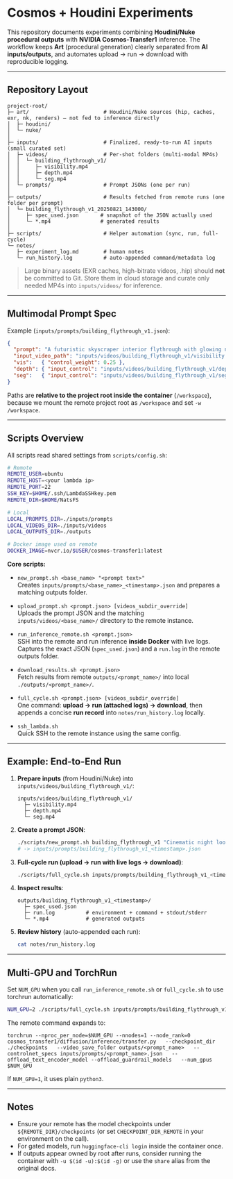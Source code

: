 # Cosmos + Houdini Experiments

This repository documents experiments combining **Houdini/Nuke procedural outputs** with **NVIDIA Cosmos‑Transfer1** inference. The workflow keeps **Art** (procedural generation) clearly separated from **AI inputs/outputs**, and automates upload → run → download with reproducible logging.

---

## Repository Layout

```
project-root/
├─ art/                        # Houdini/Nuke sources (hip, caches, exr, nk, renders) – not fed to inference directly
│  ├─ houdini/
│  └─ nuke/
│
├─ inputs/                     # Finalized, ready-to-run AI inputs (small curated set)
│  ├─ videos/                  # Per-shot folders (multi-modal MP4s)
│  │  └─ building_flythrough_v1/
│  │     ├─ visibility.mp4
│  │     ├─ depth.mp4
│  │     └─ seg.mp4
│  └─ prompts/                 # Prompt JSONs (one per run)
│
├─ outputs/                    # Results fetched from remote runs (one folder per prompt)
│  └─ building_flythrough_v1_20250821_143000/
│     ├─ spec_used.json       # snapshot of the JSON actually used
│     └─ *.mp4                # generated results
│
├─ scripts/                    # Helper automation (sync, run, full-cycle)
└─ notes/
   ├─ experiment_log.md        # human notes
   └─ run_history.log          # auto-appended command/metadata log
```

> Large binary assets (EXR caches, high-bitrate videos, .hip) should **not** be committed to Git. Store them in cloud storage and curate only needed MP4s into `inputs/videos/` for inference.

---

## Multimodal Prompt Spec

Example (`inputs/prompts/building_flythrough_v1.json`):

```json
{
  "prompt": "A futuristic skyscraper interior flythrough with glowing neon signs...",
  "input_video_path": "inputs/videos/building_flythrough_v1/visibility.mp4",
  "vis":   { "control_weight": 0.25 },
  "depth": { "input_control": "inputs/videos/building_flythrough_v1/depth.mp4", "control_weight": 0.25 },
  "seg":   { "input_control": "inputs/videos/building_flythrough_v1/seg.mp4",   "control_weight": 0.25 }
}
```

Paths are **relative to the project root inside the container** (`/workspace`), because we mount the remote project root as `/workspace` and set `-w /workspace`.

---

## Scripts Overview

All scripts read shared settings from `scripts/config.sh`:

```bash
# Remote
REMOTE_USER=ubuntu
REMOTE_HOST=<your lambda ip>
REMOTE_PORT=22
SSH_KEY=$HOME/.ssh/LambdaSSHkey.pem
REMOTE_DIR=$HOME/NatsFS

# Local
LOCAL_PROMPTS_DIR=./inputs/prompts
LOCAL_VIDEOS_DIR=./inputs/videos
LOCAL_OUTPUTS_DIR=./outputs

# Docker image used on remote
DOCKER_IMAGE=nvcr.io/$USER/cosmos-transfer1:latest
```

**Core scripts:**

- `new_prompt.sh <base_name> "<prompt text>"`  
  Creates `inputs/prompts/<base_name>_<timestamp>.json` and prepares a matching outputs folder.

- `upload_prompt.sh <prompt.json> [videos_subdir_override]`  
  Uploads the prompt JSON and the matching `inputs/videos/<base_name>/` directory to the remote instance.

- `run_inference_remote.sh <prompt.json>`  
  SSH into the remote and run inference **inside Docker** with live logs. Captures the exact JSON (`spec_used.json`) and a `run.log` in the remote outputs folder.

- `download_results.sh <prompt.json>`  
  Fetch results from remote `outputs/<prompt_name>/` into local `./outputs/<prompt_name>/`.

- `full_cycle.sh <prompt.json> [videos_subdir_override]`  
  One command: **upload → run (attached logs) → download**, then appends a concise **run record** into `notes/run_history.log` locally.

- `ssh_lambda.sh`  
  Quick SSH to the remote instance using the same config.

---

## Example: End-to-End Run

1. **Prepare inputs** (from Houdini/Nuke) into `inputs/videos/building_flythrough_v1/`:
   ```text
   inputs/videos/building_flythrough_v1/
     ├─ visibility.mp4
     ├─ depth.mp4
     └─ seg.mp4
   ```

2. **Create a prompt JSON**:
   ```bash
   ./scripts/new_prompt.sh building_flythrough_v1 "Cinematic night look with neon accents"
   # -> inputs/prompts/building_flythrough_v1_<timestamp>.json
   ```

3. **Full-cycle run (upload → run with live logs → download)**:
   ```bash
   ./scripts/full_cycle.sh inputs/prompts/building_flythrough_v1_<timestamp>.json
   ```

4. **Inspect results**:
   ```text
   outputs/building_flythrough_v1_<timestamp>/
     ├─ spec_used.json
     ├─ run.log          # environment + command + stdout/stderr
     └─ *.mp4            # generated outputs
   ```

5. **Review history** (auto-appended each run):
   ```bash
   cat notes/run_history.log
   ```

---

## Multi‑GPU and TorchRun

Set `NUM_GPU` when you call `run_inference_remote.sh` or `full_cycle.sh` to use torchrun automatically:

```bash
NUM_GPU=2 ./scripts/full_cycle.sh inputs/prompts/building_flythrough_v1_<timestamp>.json
```

The remote command expands to:
```
torchrun --nproc_per_node=$NUM_GPU --nnodes=1 --node_rank=0 cosmos_transfer1/diffusion/inference/transfer.py   --checkpoint_dir ./checkpoints   --video_save_folder outputs/<prompt_name>   --controlnet_specs inputs/prompts/<prompt_name>.json   --offload_text_encoder_model --offload_guardrail_models   --num_gpus $NUM_GPU
```

If `NUM_GPU=1`, it uses plain `python3`.

---

## Notes

- Ensure your remote has the model checkpoints under `${REMOTE_DIR}/checkpoints` (or set `CHECKPOINT_DIR_REMOTE` in your environment on the call).  
- For gated models, run `huggingface-cli login` inside the container once.  
- If outputs appear owned by root after runs, consider running the container with `-u $(id -u):$(id -g)` or use the `share` alias from the original docs.
